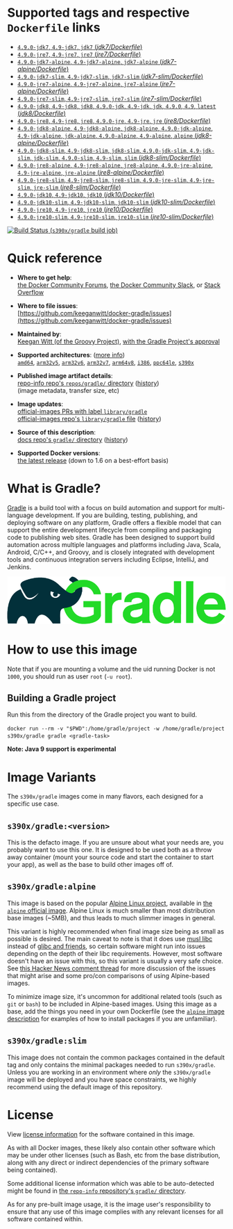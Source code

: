 <!--

********************************************************************************

WARNING:

    DO NOT EDIT "gradle/README.md"

    IT IS AUTO-GENERATED

    (from the other files in "gradle/" combined with a set of templates)

********************************************************************************

-->

# Supported tags and respective `Dockerfile` links

-	[`4.9.0-jdk7`, `4.9-jdk7`, `jdk7` (*jdk7/Dockerfile*)](https://github.com/keeganwitt/docker-gradle/blob/dce2d0cea0b0e60435919b7c7faa686b6cccf2f1/jdk7/Dockerfile)
-	[`4.9.0-jre7`, `4.9-jre7`, `jre7` (*jre7/Dockerfile*)](https://github.com/keeganwitt/docker-gradle/blob/dce2d0cea0b0e60435919b7c7faa686b6cccf2f1/jre7/Dockerfile)
-	[`4.9.0-jdk7-alpine`, `4.9-jdk7-alpine`, `jdk7-alpine` (*jdk7-alpine/Dockerfile*)](https://github.com/keeganwitt/docker-gradle/blob/dce2d0cea0b0e60435919b7c7faa686b6cccf2f1/jdk7-alpine/Dockerfile)
-	[`4.9.0-jdk7-slim`, `4.9-jdk7-slim`, `jdk7-slim` (*jdk7-slim/Dockerfile*)](https://github.com/keeganwitt/docker-gradle/blob/dce2d0cea0b0e60435919b7c7faa686b6cccf2f1/jdk7-slim/Dockerfile)
-	[`4.9.0-jre7-alpine`, `4.9-jre7-alpine`, `jre7-alpine` (*jre7-alpine/Dockerfile*)](https://github.com/keeganwitt/docker-gradle/blob/dce2d0cea0b0e60435919b7c7faa686b6cccf2f1/jre7-alpine/Dockerfile)
-	[`4.9.0-jre7-slim`, `4.9-jre7-slim`, `jre7-slim` (*jre7-slim/Dockerfile*)](https://github.com/keeganwitt/docker-gradle/blob/dce2d0cea0b0e60435919b7c7faa686b6cccf2f1/jre7-slim/Dockerfile)
-	[`4.9.0-jdk8`, `4.9-jdk8`, `jdk8`, `4.9.0-jdk`, `4.9-jdk`, `jdk`, `4.9.0`, `4.9`, `latest` (*jdk8/Dockerfile*)](https://github.com/keeganwitt/docker-gradle/blob/dce2d0cea0b0e60435919b7c7faa686b6cccf2f1/jdk8/Dockerfile)
-	[`4.9.0-jre8`, `4.9-jre8`, `jre8`, `4.9.0-jre`, `4.9-jre`, `jre` (*jre8/Dockerfile*)](https://github.com/keeganwitt/docker-gradle/blob/dce2d0cea0b0e60435919b7c7faa686b6cccf2f1/jre8/Dockerfile)
-	[`4.9.0-jdk8-alpine`, `4.9-jdk8-alpine`, `jdk8-alpine`, `4.9.0-jdk-alpine`, `4.9-jdk-alpine`, `jdk-alpine`, `4.9.0-alpine`, `4.9-alpine`, `alpine` (*jdk8-alpine/Dockerfile*)](https://github.com/keeganwitt/docker-gradle/blob/dce2d0cea0b0e60435919b7c7faa686b6cccf2f1/jdk8-alpine/Dockerfile)
-	[`4.9.0-jdk8-slim`, `4.9-jdk8-slim`, `jdk8-slim`, `4.9.0-jdk-slim`, `4.9-jdk-slim`, `jdk-slim`, `4.9.0-slim`, `4.9-slim`, `slim` (*jdk8-slim/Dockerfile*)](https://github.com/keeganwitt/docker-gradle/blob/dce2d0cea0b0e60435919b7c7faa686b6cccf2f1/jdk8-slim/Dockerfile)
-	[`4.9.0-jre8-alpine`, `4.9-jre8-alpine`, `jre8-alpine`, `4.9.0-jre-alpine`, `4.9-jre-alpine`, `jre-alpine` (*jre8-alpine/Dockerfile*)](https://github.com/keeganwitt/docker-gradle/blob/dce2d0cea0b0e60435919b7c7faa686b6cccf2f1/jre8-alpine/Dockerfile)
-	[`4.9.0-jre8-slim`, `4.9-jre8-slim`, `jre8-slim`, `4.9.0-jre-slim`, `4.9-jre-slim`, `jre-slim` (*jre8-slim/Dockerfile*)](https://github.com/keeganwitt/docker-gradle/blob/dce2d0cea0b0e60435919b7c7faa686b6cccf2f1/jre8-slim/Dockerfile)
-	[`4.9.0-jdk10`, `4.9-jdk10`, `jdk10` (*jdk10/Dockerfile*)](https://github.com/keeganwitt/docker-gradle/blob/dce2d0cea0b0e60435919b7c7faa686b6cccf2f1/jdk10/Dockerfile)
-	[`4.9.0-jdk10-slim`, `4.9-jdk10-slim`, `jdk10-slim` (*jdk10-slim/Dockerfile*)](https://github.com/keeganwitt/docker-gradle/blob/dce2d0cea0b0e60435919b7c7faa686b6cccf2f1/jdk10-slim/Dockerfile)
-	[`4.9.0-jre10`, `4.9-jre10`, `jre10` (*jre10/Dockerfile*)](https://github.com/keeganwitt/docker-gradle/blob/dce2d0cea0b0e60435919b7c7faa686b6cccf2f1/jre10/Dockerfile)
-	[`4.9.0-jre10-slim`, `4.9-jre10-slim`, `jre10-slim` (*jre10-slim/Dockerfile*)](https://github.com/keeganwitt/docker-gradle/blob/dce2d0cea0b0e60435919b7c7faa686b6cccf2f1/jre10-slim/Dockerfile)

[![Build Status](https://doi-janky.infosiftr.net/job/multiarch/job/s390x/job/gradle/badge/icon) (`s390x/gradle` build job)](https://doi-janky.infosiftr.net/job/multiarch/job/s390x/job/gradle/)

# Quick reference

-	**Where to get help**:  
	[the Docker Community Forums](https://forums.docker.com/), [the Docker Community Slack](https://blog.docker.com/2016/11/introducing-docker-community-directory-docker-community-slack/), or [Stack Overflow](https://stackoverflow.com/search?tab=newest&q=docker)

-	**Where to file issues**:  
	[https://github.com/keeganwitt/docker-gradle/issues](https://github.com/keeganwitt/docker-gradle/issues)

-	**Maintained by**:  
	[Keegan Witt (of the Groovy Project)](https://github.com/keeganwitt/docker-gradle), [with the Gradle Project's approval](https://discuss.gradle.org/t/official-docker-images/21159/8)

-	**Supported architectures**: ([more info](https://github.com/docker-library/official-images#architectures-other-than-amd64))  
	[`amd64`](https://hub.docker.com/r/amd64/gradle/), [`arm32v5`](https://hub.docker.com/r/arm32v5/gradle/), [`arm32v6`](https://hub.docker.com/r/arm32v6/gradle/), [`arm32v7`](https://hub.docker.com/r/arm32v7/gradle/), [`arm64v8`](https://hub.docker.com/r/arm64v8/gradle/), [`i386`](https://hub.docker.com/r/i386/gradle/), [`ppc64le`](https://hub.docker.com/r/ppc64le/gradle/), [`s390x`](https://hub.docker.com/r/s390x/gradle/)

-	**Published image artifact details**:  
	[repo-info repo's `repos/gradle/` directory](https://github.com/docker-library/repo-info/blob/master/repos/gradle) ([history](https://github.com/docker-library/repo-info/commits/master/repos/gradle))  
	(image metadata, transfer size, etc)

-	**Image updates**:  
	[official-images PRs with label `library/gradle`](https://github.com/docker-library/official-images/pulls?q=label%3Alibrary%2Fgradle)  
	[official-images repo's `library/gradle` file](https://github.com/docker-library/official-images/blob/master/library/gradle) ([history](https://github.com/docker-library/official-images/commits/master/library/gradle))

-	**Source of this description**:  
	[docs repo's `gradle/` directory](https://github.com/docker-library/docs/tree/master/gradle) ([history](https://github.com/docker-library/docs/commits/master/gradle))

-	**Supported Docker versions**:  
	[the latest release](https://github.com/docker/docker-ce/releases/latest) (down to 1.6 on a best-effort basis)

# What is Gradle?

[Gradle](https://gradle.org/) is a build tool with a focus on build automation and support for multi-language development. If you are building, testing, publishing, and deploying software on any platform, Gradle offers a flexible model that can support the entire development lifecycle from compiling and packaging code to publishing web sites. Gradle has been designed to support build automation across multiple languages and platforms including Java, Scala, Android, C/C++, and Groovy, and is closely integrated with development tools and continuous integration servers including Eclipse, IntelliJ, and Jenkins.

![logo](https://raw.githubusercontent.com/docker-library/docs/c3d3ca6beed000f9ba6eabc98f3399158f520256/gradle/logo.png)

# How to use this image

Note that if you are mounting a volume and the uid running Docker is not `1000`, you should run as user `root` (`-u root`).

## Building a Gradle project

Run this from the directory of the Gradle project you want to build.

`docker run --rm -v "$PWD":/home/gradle/project -w /home/gradle/project s390x/gradle gradle <gradle-task>`

**Note: Java 9 support is experimental**

# Image Variants

The `s390x/gradle` images come in many flavors, each designed for a specific use case.

## `s390x/gradle:<version>`

This is the defacto image. If you are unsure about what your needs are, you probably want to use this one. It is designed to be used both as a throw away container (mount your source code and start the container to start your app), as well as the base to build other images off of.

## `s390x/gradle:alpine`

This image is based on the popular [Alpine Linux project](http://alpinelinux.org), available in [the `alpine` official image](https://hub.docker.com/_/alpine). Alpine Linux is much smaller than most distribution base images (~5MB), and thus leads to much slimmer images in general.

This variant is highly recommended when final image size being as small as possible is desired. The main caveat to note is that it does use [musl libc](http://www.musl-libc.org) instead of [glibc and friends](http://www.etalabs.net/compare_libcs.html), so certain software might run into issues depending on the depth of their libc requirements. However, most software doesn't have an issue with this, so this variant is usually a very safe choice. See [this Hacker News comment thread](https://news.ycombinator.com/item?id=10782897) for more discussion of the issues that might arise and some pro/con comparisons of using Alpine-based images.

To minimize image size, it's uncommon for additional related tools (such as `git` or `bash`) to be included in Alpine-based images. Using this image as a base, add the things you need in your own Dockerfile (see the [`alpine` image description](https://hub.docker.com/_/alpine/) for examples of how to install packages if you are unfamiliar).

## `s390x/gradle:slim`

This image does not contain the common packages contained in the default tag and only contains the minimal packages needed to run `s390x/gradle`. Unless you are working in an environment where *only* the `s390x/gradle` image will be deployed and you have space constraints, we highly recommend using the default image of this repository.

# License

View [license information](https://gradle.org/license/) for the software contained in this image.

As with all Docker images, these likely also contain other software which may be under other licenses (such as Bash, etc from the base distribution, along with any direct or indirect dependencies of the primary software being contained).

Some additional license information which was able to be auto-detected might be found in [the `repo-info` repository's `gradle/` directory](https://github.com/docker-library/repo-info/tree/master/repos/gradle).

As for any pre-built image usage, it is the image user's responsibility to ensure that any use of this image complies with any relevant licenses for all software contained within.
